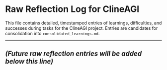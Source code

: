 # Raw Reflection Log for ClineAGI

This file contains detailed, timestamped entries of learnings, difficulties, and successes during tasks for the ClineAGI project. Entries are candidates for consolidation into `consolidated_learnings.md`.

---
*(Future raw reflection entries will be added below this line)*
---
